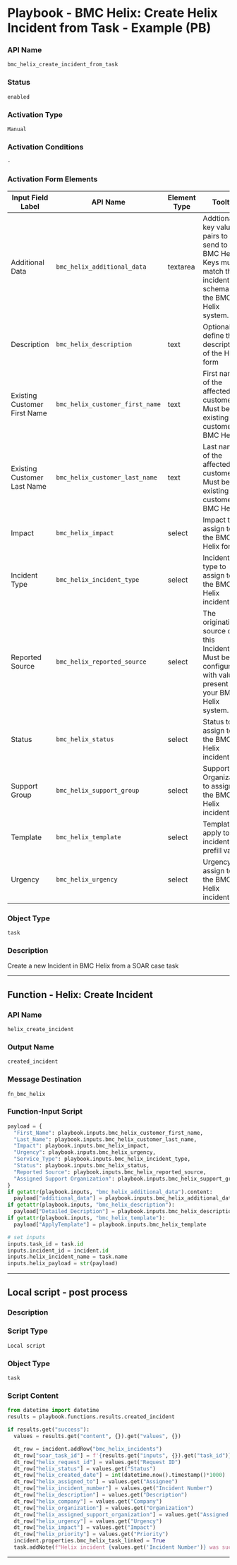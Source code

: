 <!--
    DO NOT MANUALLY EDIT THIS FILE
    THIS FILE IS AUTOMATICALLY GENERATED WITH resilient-sdk codegen
    Generated with resilient-sdk v50.0.151
-->

# Playbook - BMC Helix: Create Helix Incident from Task - Example (PB)

### API Name
`bmc_helix_create_incident_from_task`

### Status
`enabled`

### Activation Type
`Manual`

### Activation Conditions
`-`

### Activation Form Elements
| Input Field Label | API Name | Element Type | Tooltip | Requirement |
| ----------------- | -------- | ------------ | ------- | ----------- |
| Additional Data | `bmc_helix_additional_data` | textarea | Addtional key value pairs to send to BMC Helix. Keys must match the incident schema in the BMC Helix system. | Optional |
| Description | `bmc_helix_description` | text | Optionally, define the description of the Helix form | Optional |
| Existing Customer First Name | `bmc_helix_customer_first_name` | text | First name of the affected customer. Must be an existing customer on BMC Helix. | Always |
| Existing Customer Last Name | `bmc_helix_customer_last_name` | text | Last name of the affected customer. Must be an existing customer on BMC Helix. | Always |
| Impact | `bmc_helix_impact` | select | Impact to assign to the BMC Helix form | Always |
| Incident Type | `bmc_helix_incident_type` | select | Incident type to assign to the BMC Helix incident. | Always |
| Reported Source | `bmc_helix_reported_source` | select | The originating source of this Incident. Must be configured with values present in your BMC Helix system. | Always |
| Status | `bmc_helix_status` | select | Status to assign to the BMC Helix incident. | Always |
| Support Group | `bmc_helix_support_group` | select | Support Organization to assign the BMC Helix incident. | Always |
| Template | `bmc_helix_template` | select | Template to apply to the incident to prefill values | Optional |
| Urgency | `bmc_helix_urgency` | select | Urgency to assign to the BMC Helix incident. | Always |

### Object Type
`task`

### Description
Create a new Incident in BMC Helix from a SOAR case task


---
## Function - Helix: Create Incident

### API Name
`helix_create_incident`

### Output Name
`created_incident`

### Message Destination
`fn_bmc_helix`

### Function-Input Script
```python
payload = {
  "First_Name": playbook.inputs.bmc_helix_customer_first_name,
  "Last_Name": playbook.inputs.bmc_helix_customer_last_name,
  "Impact": playbook.inputs.bmc_helix_impact,
  "Urgency": playbook.inputs.bmc_helix_urgency,
  "Service_Type": playbook.inputs.bmc_helix_incident_type,
  "Status": playbook.inputs.bmc_helix_status,
  "Reported Source": playbook.inputs.bmc_helix_reported_source,
  "Assigned Support Organization": playbook.inputs.bmc_helix_support_group
}
if getattr(playbook.inputs, "bmc_helix_additional_data").content:
  payload["additional_data"] = playbook.inputs.bmc_helix_additional_data.content
if getattr(playbook.inputs, "bmc_helix_description"):
  payload["Detailed_Decription"] = playbook.inputs.bmc_helix_description # Detailed_Decription has to be spelled this way for the Helix API
if getattr(playbook.inputs, "bmc_helix_template"):
  payload["ApplyTemplate"] = playbook.inputs.bmc_helix_template

# set inputs
inputs.task_id = task.id
inputs.incident_id = incident.id
inputs.helix_incident_name = task.name
inputs.helix_payload = str(payload)
```

---

## Local script - post process

### Description


### Script Type
`Local script`

### Object Type
`task`

### Script Content
```python
from datetime import datetime
results = playbook.functions.results.created_incident

if results.get("success"):
  values = results.get("content", {}).get("values", {})

  dt_row = incident.addRow("bmc_helix_incidents")
  dt_row["soar_task_id"] = f'{results.get("inputs", {}).get("task_id")}: {results.get("inputs", {}).get("helix_incident_name")}'
  dt_row["helix_request_id"] = values.get("Request ID")
  dt_row["helix_status"] = values.get("Status")
  dt_row["helix_created_date"] = int(datetime.now().timestamp()*1000)
  dt_row["helix_assigned_to"] = values.get("Assignee")
  dt_row["helix_incident_number"] = values.get("Incident Number")
  dt_row["helix_description"] = values.get("Description")
  dt_row["helix_company"] = values.get("Company")
  dt_row["helix_organization"] = values.get("Organization")
  dt_row["helix_assigned_support_organization"] = values.get("Assigned Support Organization")
  dt_row["helix_urgency"] = values.get("Urgency")
  dt_row["helix_impact"] = values.get("Impact")
  dt_row["helix_priority"] = values.get("Priority")
  incident.properties.bmc_helix_task_linked = True
  task.addNote(f"Helix incident {values.get('Incident Number')} was successfully created from SOAR task {task.id}.")
```

---

